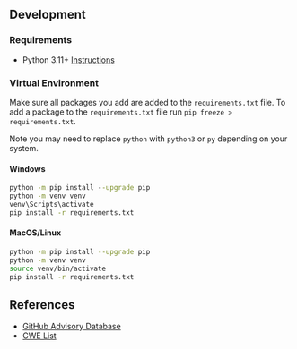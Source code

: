 
## Development

### Requirements

- Python 3.11+ [Instructions](https://wiki.python.org/moin/BeginnersGuide/Download)

### Virtual Environment

Make sure all packages you add are added to the `requirements.txt` file.
To add a package to the `requirements.txt` file run `pip freeze > requirements.txt`.

Note you may need to replace `python` with `python3` or `py` depending on your system.

#### Windows

```cmd
python -m pip install --upgrade pip
python -m venv venv
venv\Scripts\activate
pip install -r requirements.txt
```

#### MacOS/Linux

```bash
python -m pip install --upgrade pip
python -m venv venv
source venv/bin/activate
pip install -r requirements.txt
```

## References

- [GitHub Advisory Database](https://github.com/github/advisory-database)
- [CWE List](https://cwe.mitre.org/data/index.html)